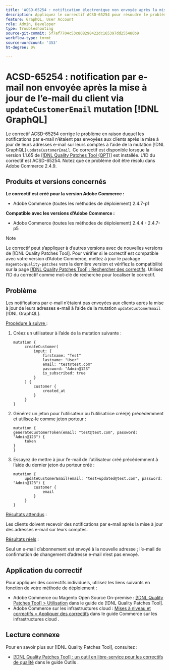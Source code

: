```yaml
---
title: 'ACSD-65254 : notification électronique non envoyée après la mise à jour de l’e-mail du client via updateCustomerEmail [!DNL GraphQL] mutation'
description: Appliquez le correctif ACSD-65254 pour résoudre le problème d’Adobe Commerce en raison duquel les notifications par e-mail n’étaient pas envoyées aux clients après la mise à jour réussie de leurs adresses e-mail sur leurs comptes à l’aide de la mutation updateCustomerEmail [!DNL GraphQL] Mutation.
feature: GraphQL, User Account
role: Admin, Developer
type: Troubleshooting
source-git-commit: 5f7af7704c53c808298422dc165397dd255480b9
workflow-type: tm+mt
source-wordcount: '353'
ht-degree: 0%

---
```



# ACSD-65254 : notification par e-mail non envoyée après la mise à jour de l’e-mail du client via `updateCustomerEmail` mutation [!DNL GraphQL]

Le correctif ACSD-65254 corrige le problème en raison duquel les notifications par e-mail n’étaient pas envoyées aux clients après la mise à jour de leurs adresses e-mail sur leurs comptes à l’aide de la mutation [!DNL GraphQL] `updateCustomerEmail`. Ce correctif est disponible lorsque la version 1.1.65 de [[!DNL Quality Patches Tool (QPT)]](/help/tools/quality-patches-tool/quality-patches-tool-to-self-serve-quality-patches.md) est installée. L’ID du correctif est ACSD-65254. Notez que ce problème doit être résolu dans Adobe Commerce 2.4.9.

## Produits et versions concernés

**Le correctif est créé pour la version Adobe Commerce :**

* Adobe Commerce (toutes les méthodes de déploiement) 2.4.7-p1

**Compatible avec les versions d’Adobe Commerce :**

* Adobe Commerce (toutes les méthodes de déploiement) 2.4.4 - 2.4.7-p5

>[!NOTE]
>
>Le correctif peut s’appliquer à d’autres versions avec de nouvelles versions de [!DNL Quality Patches Tool]. Pour vérifier si le correctif est compatible avec votre version d’Adobe Commerce, mettez à jour le package `magento/quality-patches` vers la dernière version et vérifiez la compatibilité sur la page [[!DNL Quality Patches Tool] : Rechercher des correctifs](https://experienceleague.adobe.com/tools/commerce-quality-patches/index.html). Utilisez l’ID du correctif comme mot-clé de recherche pour localiser le correctif.

## Problème

Les notifications par e-mail n’étaient pas envoyées aux clients après la mise à jour de leurs adresses e-mail à l’aide de la mutation `updateCustomerEmail` [!DNL GraphQL].

<u>Procédure à suivre </u> :

1. Créez un utilisateur à l’aide de la mutation suivante :

   ```
   mutation {
   	    createCustomer(
   		    input: {
   			    firstname: "Test"
   			    lastname: "User"
   			    email: "test@test.com"
   			    password: "Admin@123"
   			    is_subscribed: true
   		    }
   	    ) {
   		    customer {
   			    created_at
   		    }
   	    }
   }
   ```

1. Générez un jeton pour l’utilisateur ou l’utilisatrice créé(e) précédemment et utilisez-le comme jeton porteur :

   ```
   mutation {
   generateCustomerToken(email: "test@test.com", password: "Admin@123") {
   	    token
   }
   }
   ```

1. Essayez de mettre à jour l’e-mail de l’utilisateur créé précédemment à l’aide du dernier jeton du porteur créé :

   ```
   mutation {
   	    updateCustomerEmail(email: "test+updated@test.com", password: "Admin@123") {
   		    customer {
   			    email
   		    }
   	    }
   }
   ```

<u>Résultats attendus</u> :

Les clients doivent recevoir des notifications par e-mail après la mise à jour des adresses e-mail sur leurs comptes.

<u>Résultats réels</u> :

Seul un e-mail d’abonnement est envoyé à la nouvelle adresse ; l’e-mail de confirmation de changement d’adresse e-mail n’est pas envoyé.

## Application du correctif

Pour appliquer des correctifs individuels, utilisez les liens suivants en fonction de votre méthode de déploiement :

* Adobe Commerce ou Magento Open Source On-premise : [[!DNL Quality Patches Tool] > Utilisation](/help/tools/quality-patches-tool/usage.md) dans le guide de [!DNL Quality Patches Tool].
* Adobe Commerce sur les infrastructures cloud : [Mises à niveau et correctifs > Appliquer des correctifs](https://experienceleague.adobe.com/docs/commerce-cloud-service/user-guide/develop/upgrade/apply-patches.html) dans le guide Commerce sur les infrastructures cloud .

## Lecture connexe

Pour en savoir plus sur [!DNL Quality Patches Tool], consultez :

* [[!DNL Quality Patches Tool] : un outil en libre-service pour les correctifs de qualité](/help/tools/quality-patches-tool/quality-patches-tool-to-self-serve-quality-patches.md) dans le guide Outils .
